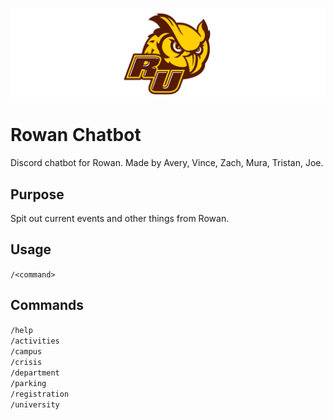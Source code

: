 ![Alt text](banner.png?raw=true "Rowan University Banner Image")
# Rowan Chatbot
Discord chatbot for Rowan.
Made by Avery, Vince, Zach, Mura, Tristan, Joe.

## Purpose
Spit out current events and other things from Rowan.

## Usage
`/<command>`

## Commands
`/help` <br>
`/activities` <br>
`/campus` <br>
`/crisis` <br>
`/department` <br>
`/parking` <br>
`/registration` <br>
`/university` <br>
